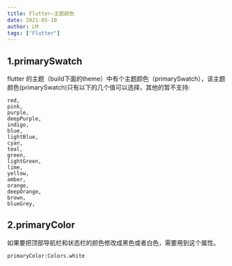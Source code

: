 ```yaml
---
title: Flutter—主题颜色
date: 2021-05-10
author: LM
tags: ["Flutter"]
---
```


## 1.primarySwatch

flutter 的主题（build下面的theme）中有个主题颜色（primarySwatch），该主题颜色(primarySwatch)只有以下的几个值可以选择，其他的暂不支持:

```
red,
pink,
purple,
deepPurple,
indigo,
blue,
lightBlue,
cyan,
teal,
green,
lightGreen,
lime,
yellow,
amber,
orange,
deepOrange,
brown,
blueGrey,
```

## 2.primaryColor

如果要把顶部导航栏和状态栏的颜色修改成黑色或者白色，需要用到这个属性。

```
primaryColor:Colors.white
```

